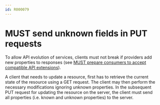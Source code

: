 ```yaml
---
id: R000079
---
```


# MUST send unknown fields in PUT requests

To allow API evolution of services, clients must not break if providers add new properties to responses (see [MUST prepare consumers to accept compatible API extensions](../../../../global/compatibility/compatible-changes/rules/must-prepare-consumers-to-accept-compatible-api-extensions.md)).

A client that needs to update a resource, first has to retrieve the current state of the resource using a GET request. The client may then perform the necessary modifications ignoring unknown properties. In the subsequent PUT request for updating the resource on the server, the client must send all properties (i.e. known and unknown properties) to the server.
